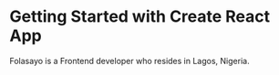 # Getting Started with Create React App

Folasayo is a Frontend developer who resides in Lagos, Nigeria.
